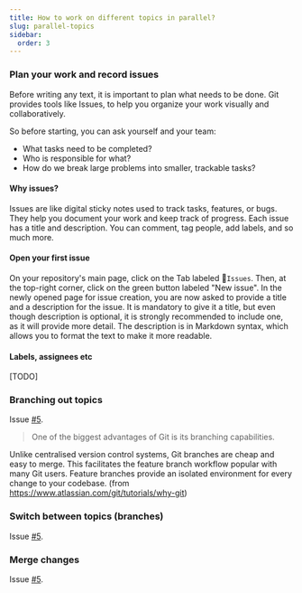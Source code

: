 ```yaml
---
title: How to work on different topics in parallel?
slug: parallel-topics
sidebar:
  order: 3
---
```


### Plan your work and record issues

Before writing any text, it is important to plan what needs to be done.
Git provides tools like Issues, to help you organize your work visually and collaboratively.

So before starting, you can ask yourself and your team:
- What tasks need to be completed?
- Who is responsible for what?
- How do we break large problems into smaller, trackable tasks?

#### Why issues?

Issues are like digital sticky notes used to track tasks, features, or bugs.
They help you document your work and keep track of progress.
Each issue has a title and description.
You can comment, tag people, add labels, and so much more.

#### Open your first issue

On your repository's main page, click on the Tab labeled :radio_button:`Issues`.
Then, at the top-right corner, click on the green button labeled "New issue".
In the newly opened page for issue creation, you are now asked to provide a title and a description for the issue.
It is mandatory to give it a title, but even though description is optional, it is strongly recommended to include one, as it will provide more detail.
The description is in Markdown syntax, which allows you to format the text to make it more readable.

#### Labels, assignees etc

[TODO]

### Branching out topics

Issue [#5](https://github.com/empa-scientific-it/how-to-git/issues/5).

> One of the biggest advantages of Git is its branching capabilities.

Unlike centralised version control systems, Git branches are cheap and easy to merge.
This facilitates the feature branch workflow popular with many Git users.
Feature branches provide an isolated environment for every change to your codebase. (from https://www.atlassian.com/git/tutorials/why-git)

### Switch between topics (branches)

Issue [#5](https://github.com/empa-scientific-it/how-to-git/issues/5).

### Merge changes

Issue [#5](https://github.com/empa-scientific-it/how-to-git/issues/5).
